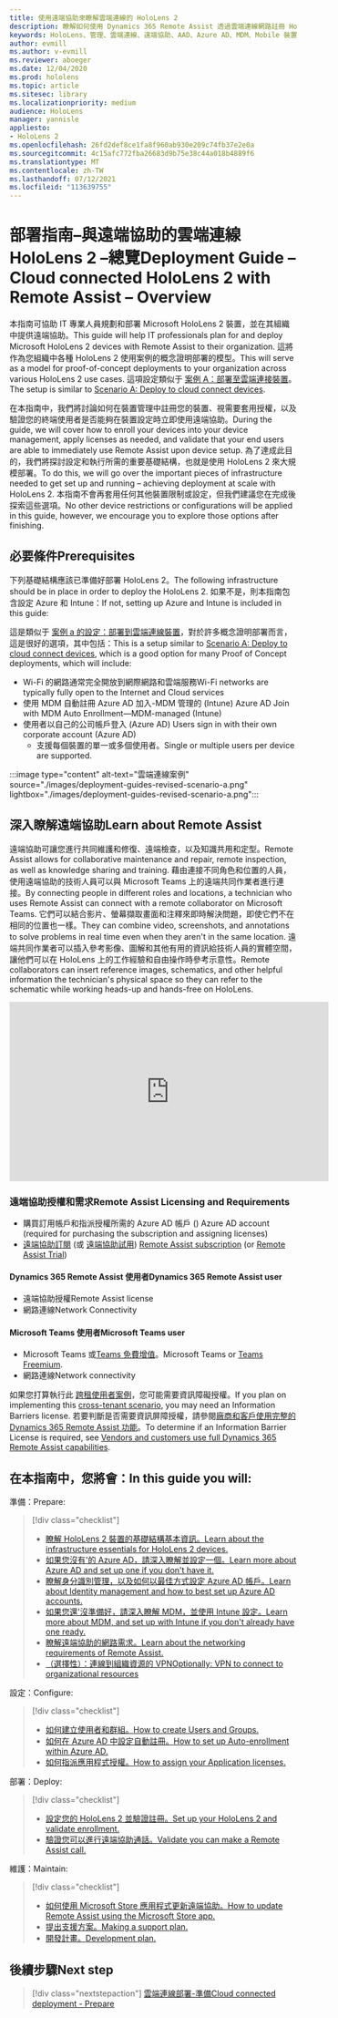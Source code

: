 ```yaml
---
title: 使用遠端協助來瞭解雲端連線的 HoloLens 2
description: 瞭解如何使用 Dynamics 365 Remote Assist 透過雲端連線網路註冊 HoloLens 2 裝置。
keywords: HoloLens、管理、雲端連線、遠端協助、AAD、Azure AD、MDM、Mobile 裝置管理
author: evmill
ms.author: v-evmill
ms.reviewer: aboeger
ms.date: 12/04/2020
ms.prod: hololens
ms.topic: article
ms.sitesec: library
ms.localizationpriority: medium
audience: HoloLens
manager: yannisle
appliesto:
- HoloLens 2
ms.openlocfilehash: 26fd2def8ce1fa8f960ab930e209c74fb37e2e0a
ms.sourcegitcommit: 4c15afc772fba26683d9b75e38c44a018b4889f6
ms.translationtype: MT
ms.contentlocale: zh-TW
ms.lasthandoff: 07/12/2021
ms.locfileid: "113639755"
---
```

# <a name="deployment-guide--cloud-connected-hololens-2-with-remote-assist--overview"></a><span data-ttu-id="dc69a-104">部署指南–與遠端協助的雲端連線 HoloLens 2 –總覽</span><span class="sxs-lookup"><span data-stu-id="dc69a-104">Deployment Guide – Cloud connected HoloLens 2 with Remote Assist – Overview</span></span>

<span data-ttu-id="dc69a-105">本指南可協助 IT 專業人員規劃和部署 Microsoft HoloLens 2 裝置，並在其組織中提供遠端協助。</span><span class="sxs-lookup"><span data-stu-id="dc69a-105">This guide will help IT professionals plan for and deploy Microsoft HoloLens 2 devices with Remote Assist to their organization.</span></span> <span data-ttu-id="dc69a-106">這將作為您組織中各種 HoloLens 2 使用案例的概念證明部署的模型。</span><span class="sxs-lookup"><span data-stu-id="dc69a-106">This will serve as a model for proof-of-concept deployments to your organization across various HoloLens 2 use cases.</span></span> <span data-ttu-id="dc69a-107">這項設定類似于 [案例 A：部署至雲端連接裝置](common-scenarios.md#scenario-a)。</span><span class="sxs-lookup"><span data-stu-id="dc69a-107">The setup is similar to [Scenario A: Deploy to cloud connect devices](common-scenarios.md#scenario-a).</span></span> 

<span data-ttu-id="dc69a-108">在本指南中，我們將討論如何在裝置管理中註冊您的裝置、視需要套用授權，以及驗證您的終端使用者是否能夠在裝置設定時立即使用遠端協助。</span><span class="sxs-lookup"><span data-stu-id="dc69a-108">During the guide, we will cover how to enroll your devices into your device management, apply licenses as needed, and validate that your end users are able to immediately use Remote Assist upon device setup.</span></span> <span data-ttu-id="dc69a-109">為了達成此目的，我們將探討設定和執行所需的重要基礎結構，也就是使用 HoloLens 2 來大規模部署。</span><span class="sxs-lookup"><span data-stu-id="dc69a-109">To do this, we will go over the important pieces of infrastructure needed to get set up and running – achieving deployment at scale with HoloLens 2.</span></span> <span data-ttu-id="dc69a-110">本指南不會再套用任何其他裝置限制或設定，但我們建議您在完成後探索這些選項。</span><span class="sxs-lookup"><span data-stu-id="dc69a-110">No other device restrictions or configurations will be applied in this guide, however, we encourage you to explore those options after finishing.</span></span>

## <a name="prerequisites"></a><span data-ttu-id="dc69a-111">必要條件</span><span class="sxs-lookup"><span data-stu-id="dc69a-111">Prerequisites</span></span>

<span data-ttu-id="dc69a-112">下列基礎結構應該已準備好部署 HoloLens 2。</span><span class="sxs-lookup"><span data-stu-id="dc69a-112">The following infrastructure should be in place in order to deploy the HoloLens 2.</span></span> <span data-ttu-id="dc69a-113">如果不是，則本指南包含設定 Azure 和 Intune：</span><span class="sxs-lookup"><span data-stu-id="dc69a-113">If not, setting up Azure and Intune is included in this guide:</span></span>

<span data-ttu-id="dc69a-114">這是類似于 [案例 a 的設定：部署到雲端連線裝置](/hololens/common-scenarios#scenario-a)，對於許多概念證明部署而言，這是很好的選項，其中包括：</span><span class="sxs-lookup"><span data-stu-id="dc69a-114">This is a setup similar to [Scenario A: Deploy to cloud connect devices](/hololens/common-scenarios#scenario-a), which is a good option for many Proof of Concept deployments, which will include:</span></span>

- <span data-ttu-id="dc69a-115">Wi-Fi 的網路通常完全開放到網際網路和雲端服務</span><span class="sxs-lookup"><span data-stu-id="dc69a-115">Wi-Fi networks are typically fully open to the Internet and Cloud services</span></span>
- <span data-ttu-id="dc69a-116">使用 MDM 自動註冊 Azure AD 加入-MDM 管理的 (Intune) </span><span class="sxs-lookup"><span data-stu-id="dc69a-116">Azure AD Join with MDM Auto Enrollment—MDM-managed (Intune)</span></span>
- <span data-ttu-id="dc69a-117">使用者以自己的公司帳戶登入 (Azure AD) </span><span class="sxs-lookup"><span data-stu-id="dc69a-117">Users sign in with their own corporate account (Azure AD)</span></span>
    - <span data-ttu-id="dc69a-118">支援每個裝置的單一或多個使用者。</span><span class="sxs-lookup"><span data-stu-id="dc69a-118">Single or multiple users per device are supported.</span></span>

:::image type="content" alt-text="雲端連線案例" source="./images/deployment-guides-revised-scenario-a.png" lightbox="./images/deployment-guides-revised-scenario-a.png":::


## <a name="learn-about-remote-assist"></a><span data-ttu-id="dc69a-120">深入瞭解遠端協助</span><span class="sxs-lookup"><span data-stu-id="dc69a-120">Learn about Remote Assist</span></span>

<span data-ttu-id="dc69a-121">遠端協助可讓您進行共同維護和修復、遠端檢查，以及知識共用和定型。</span><span class="sxs-lookup"><span data-stu-id="dc69a-121">Remote Assist allows for collaborative maintenance and repair, remote inspection, as well as knowledge sharing and training.</span></span> <span data-ttu-id="dc69a-122">藉由連接不同角色和位置的人員，使用遠端協助的技術人員可以與 Microsoft Teams 上的遠端共同作業者進行連接。</span><span class="sxs-lookup"><span data-stu-id="dc69a-122">By connecting people in different roles and locations, a technician who uses Remote Assist can connect with a remote collaborator on Microsoft Teams.</span></span> <span data-ttu-id="dc69a-123">它們可以結合影片、螢幕擷取畫面和注釋來即時解決問題，即使它們不在相同的位置也一樣。</span><span class="sxs-lookup"><span data-stu-id="dc69a-123">They can combine video, screenshots, and annotations to solve problems in real time even when they aren't in the same location.</span></span> <span data-ttu-id="dc69a-124">遠端共同作業者可以插入參考影像、圖解和其他有用的資訊給技術人員的實體空間，讓他們可以在 HoloLens 上的工作經驗和自由操作時參考示意性。</span><span class="sxs-lookup"><span data-stu-id="dc69a-124">Remote collaborators can insert reference images, schematics, and other helpful information the technician's physical space so they can refer to the schematic while working heads-up and hands-free on HoloLens.</span></span>

<iframe width="560" height="315" src="https://www.youtube.com/embed/d3YT8j0yYl0" frameborder="0" allow="accelerometer; autoplay; clipboard-write; encrypted-media; gyroscope; picture-in-picture" allowfullscreen></iframe>

### <a name="remote-assist-licensing-and-requirements"></a><span data-ttu-id="dc69a-125">遠端協助授權和需求</span><span class="sxs-lookup"><span data-stu-id="dc69a-125">Remote Assist Licensing and Requirements</span></span>

- <span data-ttu-id="dc69a-126">購買訂用帳戶和指派授權所需的 Azure AD 帳戶 () </span><span class="sxs-lookup"><span data-stu-id="dc69a-126">Azure AD account (required for purchasing the subscription and assigning licenses)</span></span>
- <span data-ttu-id="dc69a-127">[遠端協助訂閱](/dynamics365/mixed-reality/remote-assist/buy-and-deploy-remote-assist) (或 [遠端協助試用](/dynamics365/mixed-reality/remote-assist/try-remote-assist)) </span><span class="sxs-lookup"><span data-stu-id="dc69a-127">[Remote Assist subscription](/dynamics365/mixed-reality/remote-assist/buy-and-deploy-remote-assist) (or [Remote Assist Trial](/dynamics365/mixed-reality/remote-assist/try-remote-assist))</span></span>
    
#### <a name="dynamics-365-remote-assist-user"></a><span data-ttu-id="dc69a-128">Dynamics 365 Remote Assist 使用者</span><span class="sxs-lookup"><span data-stu-id="dc69a-128">Dynamics 365 Remote Assist user</span></span>

- <span data-ttu-id="dc69a-129">遠端協助授權</span><span class="sxs-lookup"><span data-stu-id="dc69a-129">Remote Assist license</span></span>
- <span data-ttu-id="dc69a-130">網路連線</span><span class="sxs-lookup"><span data-stu-id="dc69a-130">Network Connectivity</span></span>

#### <a name="microsoft-teams-user"></a><span data-ttu-id="dc69a-131">Microsoft Teams 使用者</span><span class="sxs-lookup"><span data-stu-id="dc69a-131">Microsoft Teams user</span></span>

- <span data-ttu-id="dc69a-132">Microsoft Teams 或[Teams 免費增值](https://products.office.com/microsoft-teams/free)。</span><span class="sxs-lookup"><span data-stu-id="dc69a-132">Microsoft Teams or [Teams Freemium](https://products.office.com/microsoft-teams/free).</span></span>
- <span data-ttu-id="dc69a-133">網路連線</span><span class="sxs-lookup"><span data-stu-id="dc69a-133">Network connectivity</span></span>

<span data-ttu-id="dc69a-134">如果您打算執行此 [跨租使用者案例](/dynamics365/mixed-reality/remote-assist/cross-tenant-overview#scenario-2-leasing-services-to-other-tenants)，您可能需要資訊障礙授權。</span><span class="sxs-lookup"><span data-stu-id="dc69a-134">If you plan on implementing this [cross-tenant scenario](/dynamics365/mixed-reality/remote-assist/cross-tenant-overview#scenario-2-leasing-services-to-other-tenants), you may need an Information Barriers license.</span></span> <span data-ttu-id="dc69a-135">若要判斷是否需要資訊屏障授權，請參閱[廠商和客戶使用完整的 Dynamics 365 Remote Assist 功能](/dynamics365/mixed-reality/remote-assist/cross-tenant-licensing-implementation)。</span><span class="sxs-lookup"><span data-stu-id="dc69a-135">To determine if an Information Barrier License is required, see [Vendors and customers use full Dynamics 365 Remote Assist capabilities](/dynamics365/mixed-reality/remote-assist/cross-tenant-licensing-implementation).</span></span>

## <a name="in-this-guide-you-will"></a><span data-ttu-id="dc69a-136">在本指南中，您將會：</span><span class="sxs-lookup"><span data-stu-id="dc69a-136">In this guide you will:</span></span>

<span data-ttu-id="dc69a-137">準備：</span><span class="sxs-lookup"><span data-stu-id="dc69a-137">Prepare:</span></span>

> [!div class="checklist"]
> - [<span data-ttu-id="dc69a-138">瞭解 HoloLens 2 裝置的基礎結構基本資訊。</span><span class="sxs-lookup"><span data-stu-id="dc69a-138">Learn about the infrastructure essentials for HoloLens 2 devices.</span></span>](hololens2-cloud-connected-prepare.md#infrastructure-essentials)
> - [<span data-ttu-id="dc69a-139">如果您沒有&#39;的 Azure AD，請深入瞭解並設定一個。</span><span class="sxs-lookup"><span data-stu-id="dc69a-139">Learn more about Azure AD and set up one if you don&#39;t have it.</span></span>](hololens2-cloud-connected-prepare.md#azure-active-directory)
> - [<span data-ttu-id="dc69a-140">瞭解身分識別管理，以及如何以最佳方式設定 Azure AD 帳戶。</span><span class="sxs-lookup"><span data-stu-id="dc69a-140">Learn about Identity management and how to best set up Azure AD accounts.</span></span>](hololens2-cloud-connected-prepare.md#identity-management)
> - [<span data-ttu-id="dc69a-141">如果您還&#39;沒準備好，請深入瞭解 MDM，並使用 Intune 設定。</span><span class="sxs-lookup"><span data-stu-id="dc69a-141">Learn more about MDM, and set up with Intune if you don&#39;t already have one ready.</span></span>](hololens2-cloud-connected-prepare.md#mobile-device-management)
> - [<span data-ttu-id="dc69a-142">瞭解遠端協助的網路需求。</span><span class="sxs-lookup"><span data-stu-id="dc69a-142">Learn about the networking requirements of Remote Assist.</span></span>](hololens2-cloud-connected-prepare.md#network)
> - [<span data-ttu-id="dc69a-143">（選擇性）：連線到組織資源的 VPN</span><span class="sxs-lookup"><span data-stu-id="dc69a-143">Optionally: VPN to connect to organizational resources</span></span>](hololens2-cloud-connected-prepare.md#optional-connect-your-hololens-to-vpn)

<span data-ttu-id="dc69a-144">設定：</span><span class="sxs-lookup"><span data-stu-id="dc69a-144">Configure:</span></span>

> [!div class="checklist"]
> - [<span data-ttu-id="dc69a-145">如何建立使用者和群組。</span><span class="sxs-lookup"><span data-stu-id="dc69a-145">How to create Users and Groups.</span></span>](hololens2-cloud-connected-configure.md#azure-users-and-groups)
> - [<span data-ttu-id="dc69a-146">如何在 Azure AD 中設定自動註冊。</span><span class="sxs-lookup"><span data-stu-id="dc69a-146">How to set up Auto-enrollment within Azure AD.</span></span>](hololens2-cloud-connected-configure.md#auto-enrollment-on-hololens-2)
> - [<span data-ttu-id="dc69a-147">如何指派應用程式授權。</span><span class="sxs-lookup"><span data-stu-id="dc69a-147">How to assign your Application licenses.</span></span>](hololens2-cloud-connected-configure.md#application-licenses)

<span data-ttu-id="dc69a-148">部署：</span><span class="sxs-lookup"><span data-stu-id="dc69a-148">Deploy:</span></span>

> [!div class="checklist"]
> - [<span data-ttu-id="dc69a-149">設定您的 HoloLens 2 並驗證註冊。</span><span class="sxs-lookup"><span data-stu-id="dc69a-149">Set up your HoloLens 2 and validate enrollment.</span></span>](hololens2-cloud-connected-deploy.md#enrollment-validation)
> - [<span data-ttu-id="dc69a-150">驗證您可以進行遠端協助通話。</span><span class="sxs-lookup"><span data-stu-id="dc69a-150">Validate you can make a Remote Assist call.</span></span>](hololens2-cloud-connected-deploy.md#remote-assist-call-validation)

<span data-ttu-id="dc69a-151">維護：</span><span class="sxs-lookup"><span data-stu-id="dc69a-151">Maintain:</span></span>

> [!div class="checklist"]
> - [<span data-ttu-id="dc69a-152">如何使用 Microsoft Store 應用程式更新遠端協助。</span><span class="sxs-lookup"><span data-stu-id="dc69a-152">How to update Remote Assist using the Microsoft Store app.</span></span>](hololens2-cloud-connected-maintain.md#updates)
> - [<span data-ttu-id="dc69a-153">提出支援方案。</span><span class="sxs-lookup"><span data-stu-id="dc69a-153">Making a support plan.</span></span>](hololens2-cloud-connected-maintain.md#support-plan)
> - [<span data-ttu-id="dc69a-154">開發計畫。</span><span class="sxs-lookup"><span data-stu-id="dc69a-154">Development plan.</span></span>](hololens2-cloud-connected-maintain.md#development-plan)

## <a name="next-step"></a><span data-ttu-id="dc69a-155">後續步驟</span><span class="sxs-lookup"><span data-stu-id="dc69a-155">Next step</span></span>

> [!div class="nextstepaction"]
> [<span data-ttu-id="dc69a-156">雲端連線部署-準備</span><span class="sxs-lookup"><span data-stu-id="dc69a-156">Cloud connected deployment - Prepare</span></span>](hololens2-cloud-connected-prepare.md)

